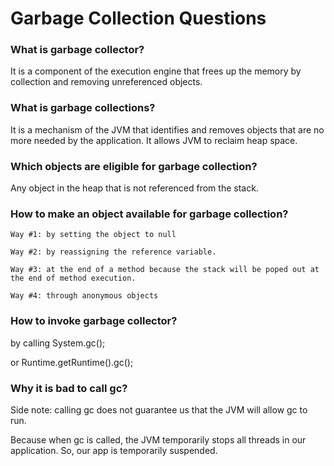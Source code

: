 # Garbage Collection Questions

### What is garbage collector?

It is a component of the execution engine that frees up the memory by collection and removing unreferenced objects.

### What is garbage collections?

It is a mechanism of the JVM that identifies and removes objects that are no more needed by the application. 
It allows JVM to reclaim heap space.

### Which objects are eligible for garbage collection?

Any object in the heap that is not referenced from the stack.

### How to make an object available for garbage collection?

    Way #1: by setting the object to null
    
    Way #2: by reassigning the reference variable.
    
    Way #3: at the end of a method because the stack will be poped out at the end of method execution.
    
    Way #4: through anonymous objects
    
### How to invoke garbage collector?

by calling System.gc();

or Runtime.getRuntime().gc();

### Why it is bad to call gc?

Side note: calling gc does not guarantee us that the JVM will allow gc to run.

Because when gc is called, the JVM temporarily stops all threads in our application. So, our app is temporarily suspended.



